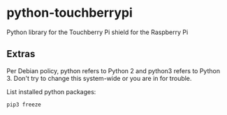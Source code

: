 # python-touchberrypi
Python library for the Touchberry Pi shield for the Raspberry Pi

## Extras

Per Debian policy, python refers to Python 2 and python3 refers to Python 3. Don't try to change this system-wide or you are in for trouble.

List installed python packages:

```shell
pip3 freeze
```
